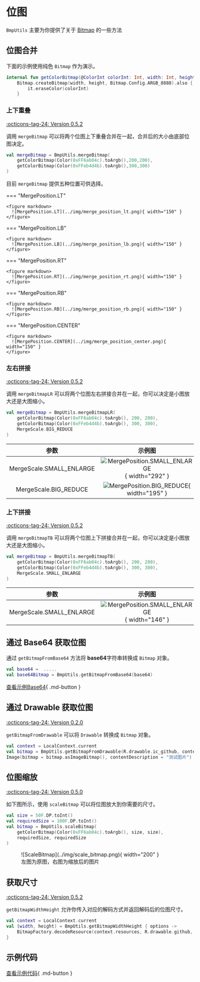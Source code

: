 # 位图

`BmpUtils` 主要为你提供了关于 [Bitmap](https://developer.android.com/reference/kotlin/android/graphics/Bitmap?hl=en) 的一些方法

## 位图合并

下面的示例使用纯色 `Bitmap` 作为演示。

```kotlin
internal fun getColorBitmap(@ColorInt colorInt: Int, width: Int, height: Int) =
    Bitmap.createBitmap(width, height, Bitmap.Config.ARGB_8888).also {
        it.eraseColor(colorInt)
    }
```

### 上下重叠

[:octicons-tag-24: Version 0.5.2](https://sakurajimamaii.github.io/AVE-DOC/version/tools/#052)

调用 `mergeBitmap` 可以将两个位图上下重叠合并在一起，合并后的大小由底部位图决定。

```kotlin
val mergeBitmap = BmpUtils.mergeBitmap(
    getColorBitmap(Color(0xFF6ab04c).toArgb(),200,200),
    getColorBitmap(Color(0xFFeb4d4b).toArgb(),300,300)
)
```

目前 `mergeBitmap` 提供五种位置可供选择。

=== "MergePosition.LT"

    <figure markdown>
      ![MergePosition.LT](../img/merge_position_lt.png){ width="150" }
    </figure>


=== "MergePosition.LB"

    <figure markdown>
      ![MergePosition.LB](../img/merge_position_lb.png){ width="150" }
    </figure>

=== "MergePosition.RT"

    <figure markdown>
      ![MergePosition.RT](../img/merge_position_rt.png){ width="150" }
    </figure>

=== "MergePosition.RB"

    <figure markdown>
      ![MergePosition.RB](../img/merge_position_rb.png){ width="150" }
    </figure>

=== "MergePosition.CENTER"

    <figure markdown>
      ![MergePosition.CENTER](../img/merge_position_center.png){ width="150" }
    </figure>

### 左右拼接

[:octicons-tag-24: Version 0.5.2](https://sakurajimamaii.github.io/AVE-DOC/version/tools/#052)

调用 `mergeBitmapLR` 可以将两个位图左右拼接合并在一起，你可以决定是小图放大还是大图缩小。

```kotlin
val mergeBitmap = BmpUtils.mergeBitmapLR(
    getColorBitmap(Color(0xFF6ab04c).toArgb(), 200, 200),
    getColorBitmap(Color(0xFFeb4d4b).toArgb(), 300, 300),
    MergeScale.BIG_REDUCE
)
```

|           参数           |                                       示例图                                        |
| :----------------------: | :---------------------------------------------------------------------------------: |
| MergeScale.SMALL_ENLARGE | ![MergePosition.SMALL_ENLARGE](../img/merge_scale_small_enlarge.png){ width="292" } |
|  MergeScale.BIG_REDUCE   |    ![MergePosition.BIG_REDUCE](../img/merge_scale_big_reduce.png){ width="195" }    |

### 上下拼接

[:octicons-tag-24: Version 0.5.2](https://sakurajimamaii.github.io/AVE-DOC/version/tools/#052)

调用 `mergeBitmapTB` 可以将两个位图上下拼接合并在一起，你可以决定是小图放大还是大图缩小。

```kotlin
val mergeBitmap = BmpUtils.mergeBitmapTB(
    getColorBitmap(Color(0xFF6ab04c).toArgb(), 200, 200),
    getColorBitmap(Color(0xFFeb4d4b).toArgb(), 300, 300),
    MergeScale.SMALL_ENLARGE
)
```

|           参数           |                                         示例图                                         |         参数          |                                      示例                                       |
| :----------------------: | :------------------------------------------------------------------------------------: | :-------------------: | :-----------------------------------------------------------------------------: |
| MergeScale.SMALL_ENLARGE | ![MergePosition.SMALL_ENLARGE](../img/merge_scale_small_enlarge_tb.png){ width="146" } | MergeScale.BIG_REDUCE | ![MergePosition.BIG_REDUCE](../img/merge_scale_big_reduce_tb.png){ width="97" } |

## 通过 Base64 获取位图

通过 `getBitmapFromBase64` 方法将 **base64**字符串转换成 `Bitmap` 对象。

```kotlin
val base64 =  .....
val base64Bitmap = BmpUtils.getBitmapFromBase64(base64)
```

[查看示例Base64](https://github.com/SakurajimaMaii/Android-Vast-Extension/blob/develop/app-compose/src/main/kotlin/com/ave/vastgui/appcompose/example/graphics/bitmap/Base64.txt){ .md-button }

## 通过 Drawable 获取位图

[:octicons-tag-24: Version 0.2.0](https://sakurajimamaii.github.io/AVE-DOC/version/tools/#020)

`getBitmapFromDrawable` 可以将 `Drawable` 转换成 `Bitmap` 对象。

```kotlin
val context = LocalContext.current
val bitmap = BmpUtils.getBitmapFromDrawable(R.drawable.ic_github, context)
Image(bitmap = bitmap.asImageBitmap(), contentDescription = "测试图片")
```

## 位图缩放

[:octicons-tag-24: Version 0.5.0](https://sakurajimamaii.github.io/AVE-DOC/version/tools/#050)

如下图所示，使用 `scaleBitmap` 可以将位图放大到你需要的尺寸。

```kotlin
val size = 50F.DP.toInt()
val requiredSize = 100F.DP.toInt()
val bitmap = BmpUtils.scaleBitmap(
    getColorBitmap(Color(0xFF6ab04c).toArgb(), size, size),
    requiredSize, requiredSize
)
```

<figure markdown>
  ![ScaleBitmap](../img/scale_bitmap.png){ width="200" }
  <figcaption>左图为原图，右图为缩放后的图片</figcaption>
</figure>

## 获取尺寸

[:octicons-tag-24: Version 0.5.2](https://sakurajimamaii.github.io/AVE-DOC/version/tools/#052)

`getBitmapWidthHeight` 允许你传入对应的解码方式并返回解码后的位图尺寸。

```kotlin
val context = LocalContext.current
val (width, height) = BmpUtils.getBitmapWidthHeight { options ->
    BitmapFactory.decodeResource(context.resources, R.drawable.github, options)
}
```

## 示例代码

[查看示例代码](https://github.com/SakurajimaMaii/Android-Vast-Extension/blob/develop/app-compose/src/main/kotlin/com/ave/vastgui/appcompose/example/graphics/bitmap/Bitmap.kt){ .md-button }
